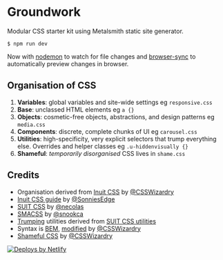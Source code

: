 # Groundwork

Modular CSS starter kit using Metalsmith static site generator.

    $ npm run dev

Now with [nodemon](https://www.npmjs.com/package/nodemon) to watch for file changes and [browser-sync](https://www.npmjs.com/package/browser-sync) to automatically preview changes in browser.

## Organisation of CSS

1. **Variables**: global variables and site-wide settings eg `responsive.css`
2. **Base**: unclassed HTML elements eg `a {}`
3. **Objects**: cosmetic-free objects, abstractions, and design patterns eg `media.css`
4. **Components**: discrete, complete chunks of UI eg `carousel.css`
5. **Utilities**: high-specificity, very explicit selectors that trump
everything else. Overrides and helper classes eg `.u-hiddenvisually {}`
6. **Shameful**: _temporarily disorganised_ CSS lives in `shame.css`

## Credits

* Organisation derived from [Inuit CSS](https://github.com/inuitcss) by [@CSSWizardry](https://twitter.com/csswizardry) 
* [Inuit CSS guide](https://github.com/SonniesEdge/inuitcss-guide) by [@SonniesEdge](https://twitter.com/sonniesedge)
* [SUIT CSS](https://github.com/suitcss/suit) by [@necolas](https://twitter.com/necolas)
* [SMACSS](https://smacss.com/) by [@snookca](https://twitter.com/snookca)
* [Trumping](https://github.com/sonniesedge/inuitcss-guide/blob/master/trumps.md) utilities derived from [SUIT CSS utilities](https://github.com/suitcss/utils)
* Syntax is [BEM](https://en.bem.info/), [modified](https://csswizardry.com/2013/01/mindbemding-getting-your-head-round-bem-syntax/) by [@CSSWizardry](https://twitter.com/csswizardry) 
* [Shameful CSS](http://csswizardry.com/2013/04/shame-css/) by [@CSSWizardry](https://twitter.com/csswizardry)

[![Deploys by Netlify](https://www.netlify.com/img/global/badges/netlify-dark.svg)](https://www.netlify.com)
